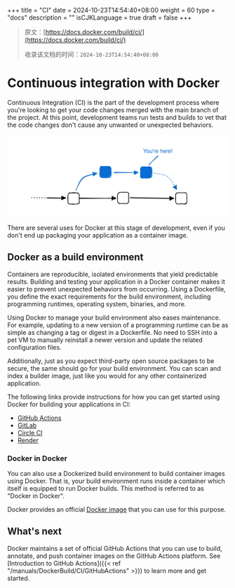 +++
title = "CI"
date = 2024-10-23T14:54:40+08:00
weight = 60
type = "docs"
description = ""
isCJKLanguage = true
draft = false
+++

> 原文：[https://docs.docker.com/build/ci/](https://docs.docker.com/build/ci/)
>
> 收录该文档的时间：`2024-10-23T14:54:40+08:00`

# Continuous integration with Docker

Continuous Integration (CI) is the part of the development process where you're looking to get your code changes merged with the main branch of the project. At this point, development teams run tests and builds to vet that the code changes don't cause any unwanted or unexpected behaviors.

![Git branches about to get merged](_index_img/continuous-integration.svg)

There are several uses for Docker at this stage of development, even if you don't end up packaging your application as a container image.

## Docker as a build environment

Containers are reproducible, isolated environments that yield predictable results. Building and testing your application in a Docker container makes it easier to prevent unexpected behaviors from occurring. Using a Dockerfile, you define the exact requirements for the build environment, including programming runtimes, operating system, binaries, and more.

Using Docker to manage your build environment also eases maintenance. For example, updating to a new version of a programming runtime can be as simple as changing a tag or digest in a Dockerfile. No need to SSH into a pet VM to manually reinstall a newer version and update the related configuration files.

Additionally, just as you expect third-party open source packages to be secure, the same should go for your build environment. You can scan and index a builder image, just like you would for any other containerized application.

The following links provide instructions for how you can get started using Docker for building your applications in CI:

- [GitHub Actions](https://docs.github.com/en/actions/creating-actions/creating-a-docker-container-action)
- [GitLab](https://docs.gitlab.com/runner/executors/docker.html)
- [Circle CI](https://circleci.com/docs/using-docker/)
- [Render](https://render.com/docs/docker)

### Docker in Docker

You can also use a Dockerized build environment to build container images using Docker. That is, your build environment runs inside a container which itself is equipped to run Docker builds. This method is referred to as "Docker in Docker".

Docker provides an official [Docker image](https://hub.docker.com/_/docker) that you can use for this purpose.

## What's next

Docker maintains a set of official GitHub Actions that you can use to build, annotate, and push container images on the GitHub Actions platform. See [Introduction to GitHub Actions]({{< ref "/manuals/DockerBuild/CI/GitHubActions" >}}) to learn more and get started.
